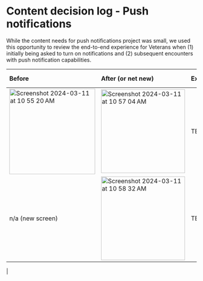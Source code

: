# Content decision log - Push notifications
While the content needs for push notifications project was small, we used this opportunity to review the end-to-end experience for Veterans when (1) initially being asked to turn on notifications and (2) subsequent encounters with push notification capabilities.

| Before            | After (or net new)         | Explanation        | Decision made by | Date                 |
| :-------------      | :-------------              |:-------------         |:-------------         |:-------------|
| <img width="227" alt="Screenshot 2024-03-11 at 10 55 20 AM" src="https://github.com/department-of-veterans-affairs/va.gov-team/assets/102106810/83c99bd8-27d1-4067-b6d1-e482cd6b74a7"> | <img width="222" alt="Screenshot 2024-03-11 at 10 57 04 AM" src="https://github.com/department-of-veterans-affairs/va.gov-team/assets/102106810/01596ea1-4c6e-43fd-b4c1-be7c028aa349"> | TBD |  Misty Milliron-Grant | 03/12/2024 |
| n/a (new screen) | <img width="222" alt="Screenshot 2024-03-11 at 10 58 32 AM" src="https://github.com/department-of-veterans-affairs/va.gov-team/assets/102106810/8afd4728-bb19-45d9-8a6e-27c429b251a9"> | TBD | Misty Milliron-Grant | 03/12/2024 |
| 
